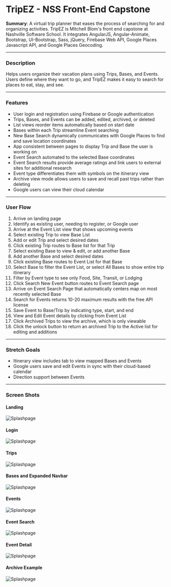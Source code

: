 # TripEZ - NSS Front-End Capstone

**Summary**: A virtual trip planner that eases the process of searching for and organizing activities. TripEZ is Mitchell Blom's front end capstone at Nashville Software School. It integrates AngularJS, Angular-Animate, Bootstrap, UI-Bootstrap, Sass, jQuery, Firebase Web API, Google Places Javascript API, and Google Places Geocoding.

<hr>

### Description

Helps users organize their vacation plans using Trips, Bases, and Events. Users define where they want to go, and TripEZ makes it easy to search for places to eat, stay, and see.

<hr>

### Features
 - User login and registration using Firebase or Google authentication
 - Trips, Bases, and Events can be added, edited, archived, or deleted
 - List views reorder items automatically based on start date
 - Bases within each Trip streamline Event searching
 - New Base Search dynamically communicates with Google Places to find and save location coordinates
 - App consistent between pages to display Trip and Base the user is working on
 - Event Search automated to the selected Base coordinates
 - Event Search results provide average ratings and link users to external sites for additional research
 - Event type differentiates them with symbols on the itinerary view
 - Archive view mode allows users to save and recall past trips rather than deleting
 - Google users can view their cloud calendar 

<hr>

### User Flow
1. Arrive on landing page
1. Identify as existing user, needing to register, or Google user
1. Arrive at the Event List view that shows upcoming events
1. Select existing Trip to view Base List
1. Add or edit Trip and select desired dates
1. Click existing Trip routes to Base list for that Trip
1. Select existing Base to view & edit, or add another Base
1. Add another Base and select desired dates
1. Click existing Base routes to Event List for that Base
1. Select Base to filter the Event List, or select All Bases to show entire trip itinerary
1. Filter by Event type to see only Food, Site, Transit, or Lodging
1. Click Search New Event button routes to Event Search page
1. Arrive on Event Search Page that automatically centers map on most recently selected Base
1. Search for Events returns 10-20 maximum results with the free API license
1. Save Event to Base/Trip by indicating type, start, and end
1. View and Edit Event details by clicking from Event List 
1. Click Archived Trips to view the archive, which is only viewable
1. Click the unlock button to return an archived Trip to the Active list for editing and additions

<hr>

### Stretch Goals
 - Itinerary view includes tab to view mapped Bases and Events
 - Google users save and edit Events in sync with their cloud-based calendar
 - Direction support between Events

<hr>

### Screen Shots

#### Landing

![Splashpage](https://raw.githubusercontent.com/mitchellblom/TripEZ/readme/images/screenshots/landing.png)

#### Login

![Splashpage](https://raw.githubusercontent.com/mitchellblom/TripEZ/readme/images/screenshots/login.png)

#### Trips

![Splashpage](https://raw.githubusercontent.com/mitchellblom/TripEZ/readme/images/screenshots/trips.png)

#### Bases and Expanded Navbar

![Splashpage](https://raw.githubusercontent.com/mitchellblom/TripEZ/readme/images/screenshots/bases.png)

#### Events

![Splashpage](https://raw.githubusercontent.com/mitchellblom/TripEZ/readme/images/screenshots/events.png)

#### Event Search

![Splashpage](https://raw.githubusercontent.com/mitchellblom/TripEZ/readme/images/screenshots/event-search.png)

#### Event Detail

![Splashpage](https://raw.githubusercontent.com/mitchellblom/TripEZ/readme/images/screenshots/event-detail.png)

#### Archive Example

![Splashpage](https://raw.githubusercontent.com/mitchellblom/TripEZ/readme/images/screenshots/archive.png)
